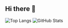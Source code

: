 ## Hi there 👋

![Top Langs](https://github-readme-stats.vercel.app/api/top-langs/?username=louismdv&layout=compact)
![GitHub Stats](https://github-readme-stats.vercel.app/api?username=louismdv&show_icons=true)
<!--
**louismdv/louismdv** is a ✨ _special_ ✨ repository because its `README.md` (this file) appears on your GitHub profile.

Here are some ideas to get you started:

- 🔭 I’m currently working on ...
- 🌱 I’m currently learning ...
- 👯 I’m looking to collaborate on ...
- 🤔 I’m looking for help with ...
- 💬 Ask me about ...
- 📫 How to reach me: ...
- 😄 Pronouns: ...
- ⚡ Fun fact: ...
-->
